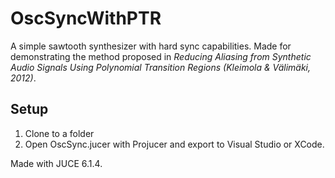 # OscSyncWithPTR

A simple sawtooth synthesizer with hard sync capabilities. Made for demonstrating the method proposed in *Reducing Aliasing from Synthetic Audio Signals Using Polynomial Transition Regions (Kleimola & Välimäki, 2012)*.

## Setup

1. Clone to a folder
2. Open OscSync.jucer with Projucer and export to Visual Studio or XCode.

Made with JUCE 6.1.4.
